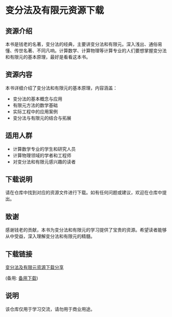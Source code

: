 # 变分法及有限元资源下载

## 资源介绍

本书是钱老的名著，变分法的经典，主要讲变分法和有限元。深入浅出、通俗易懂、传世名著、不同凡响。计算数学、计算物理等计算专业的人们要想掌握变分法和有限元的基本原理，最好是看看这本书。

## 资源内容

本书详细介绍了变分法和有限元的基本原理，内容涵盖：

- 变分法的基本概念与应用
- 有限元方法的数学基础
- 实际工程中的应用案例
- 变分法与有限元的结合与拓展

## 适用人群

- 计算数学专业的学生和研究人员
- 计算物理领域的学者和工程师
- 对变分法和有限元感兴趣的读者

## 下载说明

请在仓库中找到对应的资源文件进行下载。如有任何问题或建议，欢迎在仓库中提出。

## 致谢

感谢钱老的贡献，本书为变分法和有限元的学习提供了宝贵的资源。希望读者能够从中受益，深入理解变分法和有限元的精髓。

## 下载链接
[变分法及有限元资源下载分享](https://pan.quark.cn/s/a250ce5efba4) 

(备用: [备用下载](https://pan.baidu.com/s/1mu_BZYdsEqd9keTLALv8OQ?pwd=1234))

## 说明

该仓库仅用于学习交流，请勿用于商业用途。
